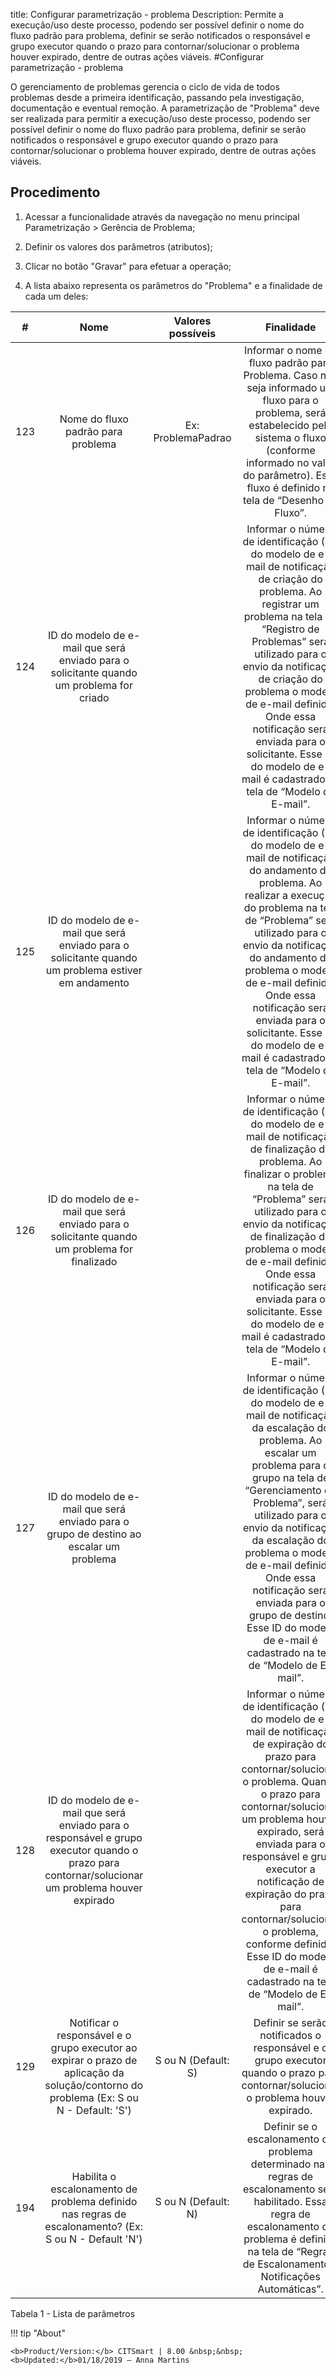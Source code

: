 title: Configurar parametrização - problema
Description: Permite a execução/uso deste processo, podendo ser possível definir o nome do fluxo padrão para problema, definir se serão notificados o responsável e grupo executor quando o prazo para contornar/solucionar o problema houver expirado, dentre de outras ações viáveis.
#Configurar parametrização - problema

O gerenciamento de problemas gerencia o ciclo de vida de todos problemas desde a
primeira identificação, passando pela investigação, documentação e eventual
remoção. A parametrização de "Problema" deve ser realizada para permitir a
execução/uso deste processo, podendo ser possível definir o nome do fluxo padrão
para problema, definir se serão notificados o responsável e grupo executor
quando o prazo para contornar/solucionar o problema houver expirado, dentre de
outras ações viáveis.

Procedimento
------------

1.  Acessar a funcionalidade através da navegação no menu principal
    Parametrização \> Gerência de Problema;

2.  Definir os valores dos parâmetros (atributos);

3.  Clicar no botão "Gravar" para efetuar a operação;

4.  A lista abaixo representa os parâmetros do "Problema" e a finalidade de cada
    um deles:

|  #  |                                                                       Nome                                                                       |  Valores possíveis  |                                                                                                                                                                                                             Finalidade                                                                                                                                                                                                             |                                              Orientações complementares                                              |
|:---:|:------------------------------------------------------------------------------------------------------------------------------------------------:|:-------------------:|:----------------------------------------------------------------------------------------------------------------------------------------------------------------------------------------------------------------------------------------------------------------------------------------------------------------------------------------------------------------------------------------------------------------------------------:|:--------------------------------------------------------------------------------------------------------------------:|
| 123 |                                                        Nome do fluxo padrão para problema                                                        |  Ex: ProblemaPadrao |                                                                                              Informar o nome do fluxo padrão para Problema. Caso não seja informado um fluxo para o problema, será estabelecido pelo sistema o fluxo (conforme informado no valor do parâmetro). Esse fluxo é definido na tela de “Desenho de Fluxo”.                                                                                              |                                                     Não se aplica                                                    |
| 124 |                             ID do modelo de e-mail que será enviado para o solicitante quando um problema for criado                             |                     |                    Informar o número de identificação (ID) do modelo de e-mail de notificação de criação do problema. Ao registrar um problema na tela de “Registro de Problemas” será utilizado para o envio da notificação de criação do problema o modelo de e-mail definido. Onde essa notificação será enviada para o solicitante. Esse ID do modelo de e-mail é cadastrado na tela de “Modelo de E-mail”.                    | Caso não informe o número de identificação (ID) do modelo de e-mail, há possiblidade de não enviar o e-mail correto. |
| 125 |                        ID do modelo de e-mail que será enviado para o solicitante quando um problema estiver em andamento                        |                     |                    Informar o número de identificação (ID) do modelo de e-mail de notificação do andamento do problema. Ao realizar a execução do problema na tela de “Problema” será utilizado para o envio da notificação do andamento do problema o modelo de e-mail definido. Onde essa notificação será enviada para o solicitante. Esse ID do modelo de e-mail é cadastrado na tela de “Modelo de E-mail”.                   | Caso não informe o número de identificação (ID) do modelo de e-mail, há possiblidade de não enviar o e-mail correto. |
| 126 |                           ID do modelo de e-mail que será enviado para o solicitante quando um problema for finalizado                           |                     |                       Informar o número de identificação (ID) do modelo de e-mail de notificação de finalização do problema. Ao finalizar o problema na tela de “Problema” será utilizado para o envio da notificação de finalização do problema o modelo de e-mail definido. Onde essa notificação será enviada para o solicitante. Esse ID do modelo de e-mail é cadastrado na tela de “Modelo de E-mail”.                       | Caso não informe o número de identificação (ID) do modelo de e-mail, há possiblidade de não enviar o e-mail correto. |
| 127 |                              ID do modelo de e-mail que será enviado para o grupo de destino ao escalar um problema                              |                     |        Informar o número de identificação (ID) do modelo de e-mail de notificação da escalação do problema. Ao escalar um problema para o grupo na tela de “Gerenciamento de Problema”, será utilizado para o envio da notificação da escalação do problema o modelo de e-mail definido. Onde essa notificação será enviada para o grupo de destino. Esse ID do modelo de e-mail é cadastrado na tela de “Modelo de E-mail”.       | Caso não informe o número de identificação (ID) do modelo de e-mail, há possiblidade de não enviar o e-mail correto. |
| 128 | ID do modelo de e-mail que será enviado para o responsável e grupo executor quando o prazo para contornar/solucionar um problema houver expirado |                     | Informar o número de identificação (ID) do modelo de e-mail de notificação de expiração do prazo para contornar/solucionar o problema. Quando o prazo para contornar/solucionar um problema houver expirado, será enviada para o responsável e grupo executor a notificação de expiração do prazo para contornar/solucionar o problema, conforme definido. Esse ID do modelo de e-mail é cadastrado na tela de “Modelo de E-mail”. | Caso não informe o número de identificação (ID) do modelo de e-mail, há possiblidade de não enviar o e-mail correto. |
| 129 |      Notificar o responsável e o grupo executor ao expirar o prazo de aplicação da solução/contorno do problema (Ex: S ou N - Default: 'S')      | S ou N (Default: S) |                                                                                                                                                 Definir se serão notificados o responsável e o grupo executor quando o prazo para contornar/solucionar o problema houver expirado.                                                                                                                                                 |              Caso não informe o valor do parâmetro, será utilizado o valor padrão do sistema: “S” (Sim).             |
| 194 |                       Habilita o escalonamento de problema definido nas regras de escalonamento? (Ex: S ou N - Default 'N')                      | S ou N (Default: N) |                                                                                                         Definir se o escalonamento de problema determinado nas regras de escalonamento será habilitado. Essa regra de escalonamento de problema é definida na tela de “Regras de Escalonamento e Notificações Automáticas”.                                                                                                        |            Caso não informe o valor do parâmetro, será estabelecido o valor padrão do sistema: “N” (Não).            |

Tabela 1 - Lista de parâmetros

!!! tip "About"

    <b>Product/Version:</b> CITSmart | 8.00 &nbsp;&nbsp;
    <b>Updated:</b>01/18/2019 – Anna Martins
